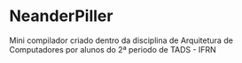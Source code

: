NeanderPiller
=============

Mini compilador criado dentro da disciplina de Arquitetura de Computadores por alunos do 2ª periodo de TADS - IFRN